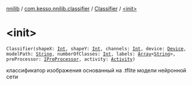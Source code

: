 [nnilib](../../index.md) / [com.kesso.nnilib.classifier](../index.md) / [Classifier](index.md) / [&lt;init&gt;](./-init-.md)

# &lt;init&gt;

`Classifier(shapeX: `[`Int`](https://kotlinlang.org/api/latest/jvm/stdlib/kotlin/-int/index.html)`, shapeY: `[`Int`](https://kotlinlang.org/api/latest/jvm/stdlib/kotlin/-int/index.html)`, channels: `[`Int`](https://kotlinlang.org/api/latest/jvm/stdlib/kotlin/-int/index.html)`, device: `[`Device`](../-device/index.md)`, modelPath: `[`String`](https://kotlinlang.org/api/latest/jvm/stdlib/kotlin/-string/index.html)`, numberOfClasses: `[`Int`](https://kotlinlang.org/api/latest/jvm/stdlib/kotlin/-int/index.html)`, labels: `[`Array`](https://kotlinlang.org/api/latest/jvm/stdlib/kotlin/-array/index.html)`<`[`String`](https://kotlinlang.org/api/latest/jvm/stdlib/kotlin/-string/index.html)`>, preProcessor: `[`IPreProcessor`](../../com.kesso.nnilib.pre-processor/-i-pre-processor/index.md)`, activity: `[`Activity`](https://developer.android.com/reference/android/app/Activity.html)`)`

классификатор изображения основанный на .tflite модели нейронной сети

